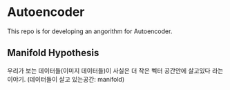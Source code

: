 # Autoencoder

This repo is for developing an angorithm for Autoencoder.

## Manifold Hypothesis
우리가 보는 데이터들(이미지 데이터들)이 사실은 더 작은 벡터 공간안에 살고있다 라는 이야기.
(데이터들이 살고 있는공간: manifold)

 